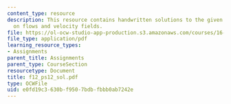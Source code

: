 ```yaml
---
content_type: resource
description: This resource contains handwritten solutions to the given problem set
  on flows and velocity fields.
file: https://ol-ocw-studio-app-production.s3.amazonaws.com/courses/16-01-unified-engineering-i-ii-iii-iv-fall-2005-spring-2006/e0fd19c3630bf9507bdbfbbb0ab7242e_f12_ps12_sol.pdf
file_type: application/pdf
learning_resource_types:
- Assignments
parent_title: Assignments
parent_type: CourseSection
resourcetype: Document
title: f12_ps12_sol.pdf
type: OCWFile
uid: e0fd19c3-630b-f950-7bdb-fbbb0ab7242e
---
```

